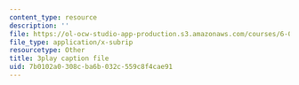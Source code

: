 ```yaml
---
content_type: resource
description: ''
file: https://ol-ocw-studio-app-production.s3.amazonaws.com/courses/6-004-computation-structures-spring-2017/7b0102a0308cba6b032c559c8f4cae91_185WS_ZzobA.srt
file_type: application/x-subrip
resourcetype: Other
title: 3play caption file
uid: 7b0102a0-308c-ba6b-032c-559c8f4cae91
---
```

